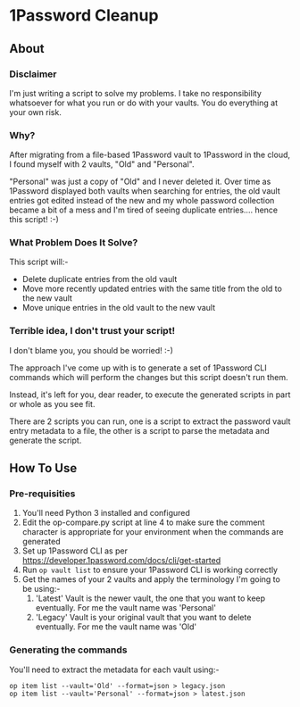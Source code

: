 # 1Password Cleanup

## About

### Disclaimer
I'm just writing a script to solve my problems. I take no responsibility whatsoever for what you run or do with your vaults. You do everything at your own risk.

### Why?
After migrating from a file-based 1Password vault to 1Password in the cloud, I found myself with 2 vaults, "Old" and "Personal".

"Personal" was just a copy of "Old" and I never deleted it. Over time as 1Password displayed both vaults when searching for entries, the old vault entries got edited instead of the new and my whole password collection became a bit of a mess and I'm tired of seeing duplicate entries.... hence this script! :-)

### What Problem Does It Solve?
This script will:-
* Delete duplicate entries from the old vault
* Move more recently updated entries with the same title from the old to the new vault
* Move unique entries in the old vault to the new vault

### Terrible idea, I don't trust your script!
I don't blame you, you should be worried! :-)

The approach I've come up with is to generate a set of 1Password CLI commands which will perform the changes but this script doesn't run them.

Instead, it's left for you, dear reader, to execute the generated scripts in part or whole as you see fit.

There are 2 scripts you can run, one is a script to extract the password vault entry metadata to a file, the other is a script to parse the metadata and generate the script.

## How To Use

### Pre-requisities

1. You'll need Python 3 installed and configured
2. Edit the op-compare.py script at line 4 to make sure the comment character is appropriate for your environment when the commands are generated
2. Set up 1Password CLI as per https://developer.1password.com/docs/cli/get-started
2. Run `op vault list` to ensure your 1Password CLI is working correctly
3. Get the names of your 2 vaults and apply the terminology I'm going to be using:- 
   1. 'Latest' Vault is the newer vault, the one that you want to keep eventually. For me the vault name was 'Personal'
   2. 'Legacy' Vault is your original vault that you want to delete eventually. For me the vault name was 'Old'

### Generating the commands

You'll need to extract the metadata for each vault using:-
```
op item list --vault='Old' --format=json > legacy.json
op item list --vault='Personal' --format=json > latest.json
``` 





